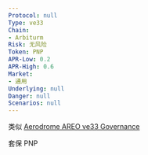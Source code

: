 ```yaml
---
Protocol: null
Type: ve33
Chain:
- Arbiturm
Risk: 无风险
Token: PNP
APR-Low: 0.2
APR-High: 0.6
Market:
- 通用
Underlying: null
Danger: null
Scenarios: null
---
```

类似 [Aerodrome AREO ve33 Governance](Aerodrome%20AREO%20ve33%20Governance.md)

套保 PNP